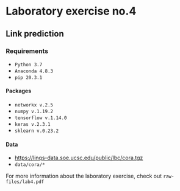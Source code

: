 # Laboratory exercise no.4

## Link prediction

### Requirements
- `Python 3.7`
- `Anaconda 4.8.3`
- `pip 20.3.1`

#### Packages
- `networkx v.2.5`
- `numpy v.1.19.2`
- `tensorflow v.1.14.0`
- `keras v.2.3.1`
- `sklearn v.0.23.2`

#### Data
- https://linqs-data.soe.ucsc.edu/public/lbc/cora.tgz
- `data/cora/*`

For more information about the laboratory exercise, check out `raw-files/lab4.pdf`